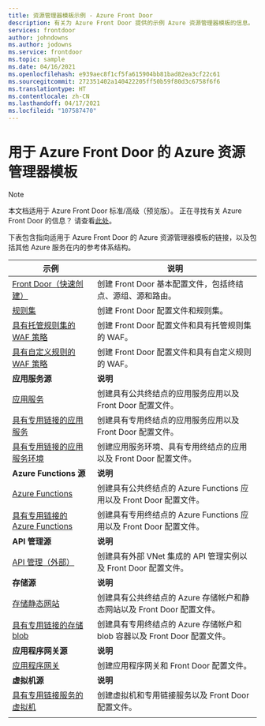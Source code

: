 ```yaml
---
title: 资源管理器模板示例 - Azure Front Door
description: 有关为 Azure Front Door 提供的示例 Azure 资源管理器模板的信息。
services: frontdoor
author: johndowns
ms.author: jodowns
ms.service: frontdoor
ms.topic: sample
ms.date: 04/16/2021
ms.openlocfilehash: e939aec8f1cf5fa615904bb81bad82ea3cf22c61
ms.sourcegitcommit: 272351402a140422205ff50b59f80d3c6758f6f6
ms.translationtype: HT
ms.contentlocale: zh-CN
ms.lasthandoff: 04/17/2021
ms.locfileid: "107587470"
---
```

# <a name="azure-resource-manager-templates-for-azure-front-door"></a>用于 Azure Front Door 的 Azure 资源管理器模板

> [!Note]
> 本文档适用于 Azure Front Door 标准/高级（预览版）。 正在寻找有关 Azure Front Door 的信息？ 请查看[此处](../front-door-overview.md)。

下表包含指向适用于 Azure Front Door 的 Azure 资源管理器模板的链接，以及包括其他 Azure 服务在内的参考体系结构。

| 示例 | 说明 |
|-|-|
| [Front Door（快速创建）](https://github.com/Azure/azure-quickstart-templates/tree/master/201-front-door-standard-premium/) | 创建 Front Door 基本配置文件，包括终结点、源组、源和路由。  |
| [规则集](https://github.com/Azure/azure-quickstart-templates/tree/master/201-front-door-standard-premium-rule-set/) | 创建 Front Door 配置文件和规则集。  |
| [具有托管规则集的 WAF 策略](https://github.com/Azure/azure-quickstart-templates/tree/master/201-front-door-premium-waf-managed/) | 创建 Front Door 配置文件和具有托管规则集的 WAF。  |
| [具有自定义规则的 WAF 策略](https://github.com/Azure/azure-quickstart-templates/tree/master/201-front-door-standard-premium-waf-custom/) | 创建 Front Door 配置文件和具有自定义规则的 WAF。  |
|**应用服务源**| **说明** |
| [应用服务](https://github.com/Azure/azure-quickstart-templates/tree/master/201-front-door-standard-premium-app-service-public) | 创建具有公共终结点的应用服务应用以及 Front Door 配置文件。  |
| [具有专用链接的应用服务](https://github.com/Azure/azure-quickstart-templates/tree/master/201-front-door-premium-app-service-private-link) | 创建具有专用终结点的应用服务应用以及 Front Door 配置文件。  |
| [具有专用链接的应用服务环境](https://github.com/Azure/azure-quickstart-templates/tree/master/201-front-door-premium-app-service-environment-internal-private-link) | 创建应用服务环境、具有专用终结点的应用以及 Front Door 配置文件。  |
|**Azure Functions 源**| **说明** |
| [Azure Functions](https://github.com/Azure/azure-quickstart-templates/tree/master/201-front-door-standard-premium-function-public/) | 创建具有公共终结点的 Azure Functions 应用以及 Front Door 配置文件。  |
| [具有专用链接的 Azure Functions](https://github.com/Azure/azure-quickstart-templates/tree/master/201-front-door-premium-function-private-link) | 创建具有专用终结点的 Azure Functions 应用以及 Front Door 配置文件。  |
|**API 管理源**| **说明** |
| [API 管理（外部）](https://github.com/Azure/azure-quickstart-templates/tree/master/201-front-door-standard-premium-api-management-external) | 创建具有外部 VNet 集成的 API 管理实例以及 Front Door 配置文件。  |
|**存储源**| **说明** |
| [存储静态网站](https://github.com/Azure/azure-quickstart-templates/tree/master/201-front-door-standard-premium-storage-static-website) | 创建具有公共终结点的 Azure 存储帐户和静态网站以及 Front Door 配置文件。  |
| [具有专用链接的存储 blob](https://github.com/Azure/azure-quickstart-templates/tree/master/201-front-door-premium-storage-blobs-private-link) | 创建具有专用终结点的 Azure 存储帐户和 blob 容器以及 Front Door 配置文件。  |
|**应用程序网关源**| **说明** |
| [应用程序网关](https://github.com/Azure/azure-quickstart-templates/tree/master/201-front-door-standard-premium-application-gateway-public) | 创建应用程序网关和 Front Door 配置文件。 |
|**虚拟机源**| **说明** |
| [具有专用链接服务的虚拟机](https://github.com/Azure/azure-quickstart-templates/tree/master/201-front-door-premium-vm-private-link) | 创建虚拟机和专用链接服务以及 Front Door 配置文件。 |
| | |
